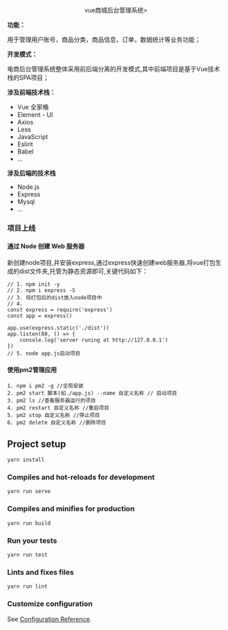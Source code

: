 <p align="center">vue商城后台管理系统></p>

**功能：**

用于管理用户账号，商品分类，商品信息，订单，数据统计等业务功能；

**开发模式：**


电商后台管理系统整体采用前后端分离的开发模式,其中前端项目是基于Vue技术栈的SPA项目；

**涉及前端技术栈：**

* Vue 全家桶
* Element - UI
* Axios
* Less
* JavaScript
* Eslint
* Babel
* ...
  
**涉及后端的技术栈**

* Node.js
* Express
* Mysql
* ...

### 项目上线

#### 通过 Node 创建 Web 服务器
新创建node项目,并安装express,通过express快速创建web服务器,将vue打包生成的dist文件夹,托管为静态资源即可,关键代码如下： 

```
// 1. npm init -y
// 2. npm i express -S
// 3. 将打包后的dist放入node项目中
// 4. 
const express = require('express')
const app = express()

app.use(express.static('./dist'))
app.listen(80, () => {
    console.log('server runing at http://127.0.0.1')
})
// 5. node app.js启动项目
```

#### 使用pm2管理应用

```
1. npm i pm2 -g //全局安装
2. pm2 start 脚本(如./app.js) --name 自定义名称 // 启动项目
3. pm2 ls //查看服务器运行的项目
4. pm2 restart 自定义名称 //重启项目
5. pm2 stop 自定义名称 //停止项目
6. pm2 delete 自定义名称 //删除项目
```

## Project setup
```
yarn install
```

### Compiles and hot-reloads for development
```
yarn run serve
```

### Compiles and minifies for production
```
yarn run build
```

### Run your tests
```
yarn run test
```

### Lints and fixes files
```
yarn run lint
```

### Customize configuration
See [Configuration Reference](https://cli.vuejs.org/config/).
